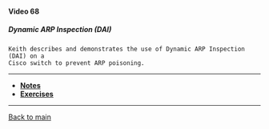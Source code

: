 #### Video 68

##### Dynamic ARP Inspection (DAI)

```
Keith describes and demonstrates the use of Dynamic ARP Inspection (DAI) on a
Cisco switch to prevent ARP poisoning.
```

---

- **[Notes](notes.md)**
- **[Exercises](exercises.md)**

---

[Back to main](https://github.com/rot0xd/CBTNuggets/blob/master/CEHv9/README.md)

